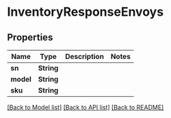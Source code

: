 # InventoryResponseEnvoys

## Properties

Name | Type | Description | Notes
------------ | ------------- | ------------- | -------------
**sn** | **String** |  | 
**model** | **String** |  | 
**sku** | **String** |  | 

[[Back to Model list]](../README.md#documentation-for-models) [[Back to API list]](../README.md#documentation-for-api-endpoints) [[Back to README]](../README.md)


